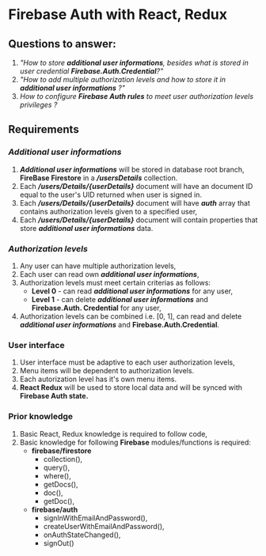 # Firebase Auth with React, Redux


## **Questions to answer:**

1. *"How to store ***additional user informations***, besides what is stored in user credential **Firebase.Auth.Credential**?"*
2. *"How to add multiple authorization levels and how to store it in ***additional user informations*** ?"*
3. *How to configure **Firebase Auth rules** to meet user authorization levels privileges ?*


## **Requirements**

### ***Additional user informations***
1. ***Additional user informations*** will be stored in database root branch, **FireBase Firestore** in a ***/usersDetails*** collection.
2. Each ***/users/Details/{userDetails}*** document will have an document ID equal to the user's UID returned when user is signed in.
3. Each ***/users/Details/{userDetails}*** document will have ***auth*** array that contains authorization levels given to a specified user,
4. Each ***/users/Details/{userDetails}*** document will contain properties that store ***additional user informations*** data.

### ***Authorization levels***
1. Any user can have multiple authorization levels,
2. Each user can read own ***additional user informations***,
3. Authorization levels must meet certain criterias as follows:
    - **Level 0** - can read ***additional user informations*** for any user,
    - **Level 1** - can delete ***additional user informations*** and **Firebase.Auth. Credential** for any user,
4. Authorization levels can be combined i.e. [0, 1], can read and delete ***additional user informations*** and **Firebase.Auth.Credential**.

### User interface
1. User interface must be adaptive to each user authorization levels,
2. Menu items will be dependent to authorization levels.
3. Each autorization level has it's own menu items.
4. **React Redux** will be used to store local data and will be synced with **Firebase Auth state.**

### Prior knowledge
1. Basic React, Redux knowledge is required to follow code,
2. Basic knowledge for following **Firebase** modules/functions is required:
    - **firebase/firestore**
        - collection(),
        - query(),
        - where(),
        - getDocs(),
        - doc(),
        - getDoc(),
    - **firebase/auth**
        - signInWithEmailAndPassword(),
        - createUserWithEmailAndPassword(),
        - onAuthStateChanged(),
        - signOut()

